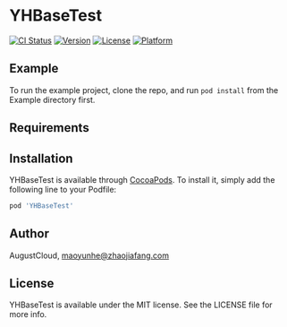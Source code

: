 # YHBaseTest

[![CI Status](https://img.shields.io/travis/AugustCloud/YHBaseTest.svg?style=flat)](https://travis-ci.org/AugustCloud/YHBaseTest)
[![Version](https://img.shields.io/cocoapods/v/YHBaseTest.svg?style=flat)](https://cocoapods.org/pods/YHBaseTest)
[![License](https://img.shields.io/cocoapods/l/YHBaseTest.svg?style=flat)](https://cocoapods.org/pods/YHBaseTest)
[![Platform](https://img.shields.io/cocoapods/p/YHBaseTest.svg?style=flat)](https://cocoapods.org/pods/YHBaseTest)

## Example

To run the example project, clone the repo, and run `pod install` from the Example directory first.

## Requirements

## Installation

YHBaseTest is available through [CocoaPods](https://cocoapods.org). To install
it, simply add the following line to your Podfile:

```ruby
pod 'YHBaseTest'
```

## Author

AugustCloud, maoyunhe@zhaojiafang.com

## License

YHBaseTest is available under the MIT license. See the LICENSE file for more info.
